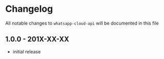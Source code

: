 # Changelog

All notable changes to `whatsapp-cloud-api` will be documented in this file

## 1.0.0 - 201X-XX-XX

- initial release
